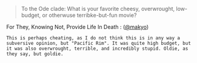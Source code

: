 ---
---

> To the Ode clade: What is your favorite cheesy, overwrought, low-budget, or otherwuse terribke-but-fun movie?

For They, Knowing Not, Provide Life In Death 
:   ([@makyo](https://cohost.org/makyo))

    This is perhaps cheating, as I do not think this is in any way a subversive opinion, but "Pacific Rim". It was quite high budget, but it was also overwrought, terrible, and incredibly stupid. Oldie, as they say, but goldie.
